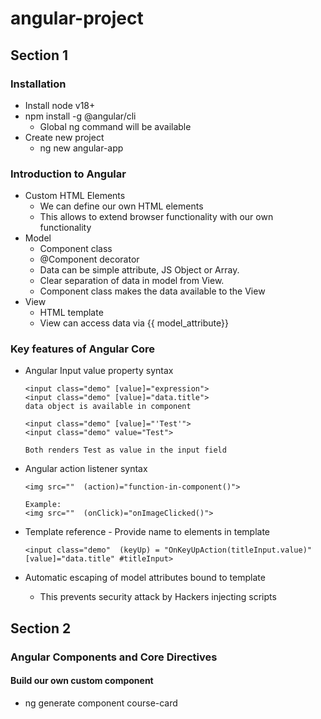 # angular-project
## Section 1
### Installation
- Install node v18+
- npm install -g @angular/cli
    - Global ng command will be available
- Create new project
    - ng new angular-app

### Introduction to Angular
- Custom HTML Elements
    - We can define our own HTML elements
    - This allows to extend browser functionality with our own functionality
- Model
    - Component class
    - @Component decorator
    - Data can be simple attribute, JS Object or Array.
    - Clear separation of data in model from View.
    - Component class makes the data available to the View
- View
    - HTML template
    - View can access data via {{ model_attribute}}

### Key features of Angular Core
- Angular Input value property syntax
    ````
    <input class="demo" [value]="expression">
    <input class="demo" [value]="data.title">
    data object is available in component

    <input class="demo" [value]="'Test'">
    <input class="demo" value="Test">

    Both renders Test as value in the input field
    ````

- Angular action listener syntax
    ````
    <img src=""  (action)="function-in-component()">

    Example:
    <img src=""  (onClick)="onImageClicked()">
    ````
- Template reference - Provide name to elements in template
    ````
    <input class="demo"  (keyUp) = "OnKeyUpAction(titleInput.value)" [value]="data.title" #titleInput>
    ````

- Automatic escaping of model attributes bound to template
    - This prevents security attack by Hackers injecting scripts

    
## Section 2
### Angular Components and Core Directives
#### Build our own custom component
- ng generate component course-card